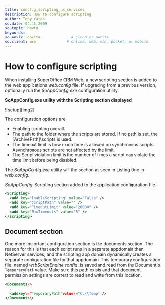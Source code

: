 ```yaml
---
title: concfig_scripting_ns_services
description: How to configure scripting
author: Tony Yates
so.date: 04.15.2009
so.topic: howto
keywords:
so.envir: onsite              # cloud or onsite
so.client: web              # online, web, win, pocket, or mobile
---
```


# How to configure scripting

When installing SuperOffice CRM Web, a new scripting section is added to the web applications *web.config* file. If upgrading from a previous version, optionally run the *SoAppConfig.exe* configuration utility.

**SoAppConfig.exe utility with the Scripting section displayed:**

![setup][img2]

The configuration options are:

* Enabling scripting overall.
* The path to the folder where the scripts are stored. If no path is set, the \[ArchivePath\]\\scripts is used.
* The timeout limit is how much time is allowed on synchronous scripts. Asynchronous scripts are not affected by the limit.
* The Script violation limit is the number of times a script can violate the time limit before being disabled.

The *SoAppConfig.exe* utility will the section as seen in Listing One in *web.config*.

*SoAppConfig*: Scripting section added to the application configuration file.

```XML
<Scripting>
  <add key="EnableScripting" value="False" />
  <add key="ScriptPath" value="" />
  <add key="TimeoutLimit" value="20000" />
  <add key="MaxTimeouts" value="5" />
</Scripting>
```

## Document section

One more important configuration section is the documents section. The reason for this is that each script runs in a separate appdomain than NetServer services, and the scripting app domain dynamically creates a separate configuration file for that appdomain. This temporary configuration file, named *webScriptEngine.config*, is saved and read from the Document's `TemporaryPath` value. Make sure this path exists and that document permission settings are correct to read and write from this location.

```xml
<Documents\>
  ...
  <addkey\="TemporaryPath"value\="C:\\Temp" />
</Documents\>
```

<!-- Referenced images -->
[img1]: media/scriptingsetup.png
